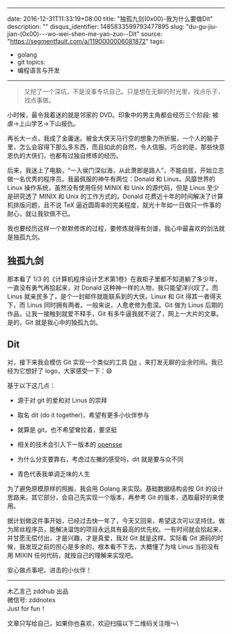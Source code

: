 
---
date: 2016-12-31T11:33:19+08:00
title: "独孤九剑(0x00)-我为什么要做Dit"
description: ""
disqus_identifier: 1485833599793477895
slug: "du-gu-jiu-jian-(0x00)---wo-wei-shen-me-yao-zuo--Dit"
source: "https://segmentfault.com/a/1190000006081872"
tags: 
- golang 
- git 
topics:
- 编程语言与开发
---

> 又挖了一个深坑，不是没事专坑自己。只是想在无聊的时光里，找点乐子，找点事做。

小时候，最令我着迷的就是邻家的 DVD。印象中的男主角都会经历三个阶段:
被虐-&gt;上山学艺-&gt;下山报仇。

再长大一点，我成了金庸迷。被金大侠天马行空的想象力所折服，一个人的脑子里，怎么会容得下那么多东西，而且如此的自然，令人信服。巧合的是，那些快意恩仇的大侠们，也都有过独自修练的经历。

后来，我迷上了电脑，“一入侯门深似海，从此萧郎是路人”，不能自拔，开始立志做一名优秀的程序员。我最佩服的神牛有两位：Donald
和 Linus。风靡世界的 Linux 操作系统，虽然没有使用任何 MINIX 和 Unix
的源代码，但是 Linus 至少是研究透了 MINIX 和 Unix 的工作方式的。Donald
花费近十年的时间解决了计算机排版问题，且不说 TeX
逼近圆周率的完美程度，就光十年如一日做只一件事的耐心，就让我钦佩不已。

我也要经历这样一个默默修炼的过程，要修炼就得有剑谱，我心中最喜欢的剑法就是独孤九剑。

独孤九剑
--------

那本看了 1/3
的《计算机程序设计艺术第1卷》在我柜子里都不知道躺了多少年，一直没有勇气再拾起来，对
Donald 这种神一样的人物，我只能望洋兴叹了。而 Linus
就亲民多了，是个一封邮件就能联系到的大侠。Linux 和 Git
得其一者得天下，而 Linus 同时拥有两者。一般来说，人愈老修为愈深。Git
做为 Linus 后期的作品，让我一接触到就爱不释手，Git
有多牛逼我就不说了，网上一大片的文章。是的，Git 就是我心中的独孤九剑。

Dit
---

对，接下来我会模仿 Git 实现一个类似的工具
[Dit](https://github.com/zddhub/dit)
，来打发无聊的业余时间。我已经为它想好了 logo，大家感受一下：😄

基于以下这几点：

-   源于对 git 的爱和对 Linus 的崇拜

-   取名 dit (do it together)，希望有更多小伙伴参与

-   就算是 git，也不希望耷拉着，要坚挺

-   相关的技术会引入下一版本的
    [opensse](https://github.com/zddhub/opensse)

-   为什么分支要靠右，考虑过左撇的感受吗，dit 就是要与众不同

-   青色代表我单调乏味的人生

为了避免原模原样的照搬，我会用 Golang 来实现。基础数据结构会按 Git
的设计思路来。其它部分，会自己先实现一个版本，再参考 Git
的版本，选取最好的来使用。

据计划做这件事开始，已经过去快一年了，今天又回来，希望这次可以坚持住。做为屌丝程序员，能解决温饱的项目永远具有最高的优先权。一有时间就会拾起来，并甘愿无偿付出，才是兴趣，才是真爱，我对
Git 就是这样。实际看 Git
源码的时候，我发现之前的担心是多余的，根本看不下去，大概懂了为啥 Linus
当初没有用 MIXIN 任何代码，就按自己的理解来实现吧。

安心做点事吧，进击的小伙伴！

------------------------------------------------------------------------

木乙言己 zddhub 出品\
微信号: zddnotes\
Just for fun！

文章只写给自己，如果你也喜欢，欢迎扫描以下二维码关注哦～\


